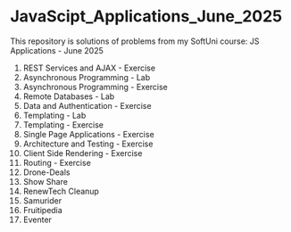 # JavaScipt_Applications_June_2025
This repository is solutions of problems from my SoftUni course: JS Applications - June 2025
1. REST Services and AJAX - Exercise
2. Asynchronous Programming - Lab
3. Asynchronous Programming - Exercise
4. Remote Databases - Lab
5. Data and Authentication - Exercise
6. Templating - Lab
7. Templating - Exercise
8. Single Page Applications - Exercise
9. Architecture and Testing - Exercise
10. Client Side Rendering - Exercise
11. Routing - Exercise
12. Drone-Deals
13. Show Share
14. RenewTech Cleanup
15. Samurider
16. Fruitipedia
17. Eventer